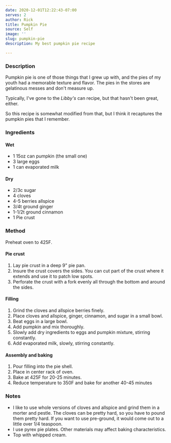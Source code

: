 ```yaml
---
date: 2020-12-01T12:22:43-07:00
serves: 2
author: Rick
title: Pumpkin Pie
source: Self
image: ''
slug: pumpkin-pie
description: My best pumpkin pie recipe

---
```

### Description

Pumpkin pie is one of those things that I grew up with, and the pies of my
youth had a memorable texture and flavor.  The pies in the stores are gelatinous
messes and don't measure up.

Typically, I've gone to the _Libby's_ can recipe, but that hasn't been great, either.

So this recipe is somewhat modified from that, but I think it recaptures the pumpkin
pies that I remember.

### Ingredients

#### Wet

* 1 15oz can pumpkin (the small one)
* 3 large eggs
* 1 can evaporated milk

#### Dry

* 2/3c sugar
* 4 cloves
* 4-5 berries allspice
* 3/4t ground ginger
* 1-1/2t ground cinnamon
* 1 Pie crust

### Method

Preheat oven to 425F.

#### Pie crust

1. Lay pie crust in a deep 9" pie pan.
1. Insure the crust covers the sides.  You can cut part of the crust where it extends and use it to patch low spots.
1. Perforate the crust with a fork evenly all through the bottom and around the sides.

#### Filling

1. Grind the cloves and allspice berries finely.
1. Place cloves and allspice, ginger, cinnamon, and sugar in a small bowl. 
1. Beat eggs in a large bowl.
1. Add pumpkin and mix thoroughly.
1. Slowly add dry ingredients to eggs and pumpkin mixture, stirring constantly.
1. Add evaporated milk, slowly, stirring constantly.

#### Assembly and baking

1. Pour filling into the pie shell.
1. Place in center rack of oven.
1. Bake at 425F for 20-25 minutes.
1. Reduce temperature to 350F and bake for another 40-45 minutes

### Notes

- I like to use whole versions of cloves and allspice and grind them in a morter and pestle.  The cloves can be pretty hard, so you have to pound them pretty hard.  If you want to use pre-ground, it would come out to a little over 1/4 teaspoon.
- I use pyrex pie plates.  Other materials may affect baking characteristics.
- Top with whipped cream.